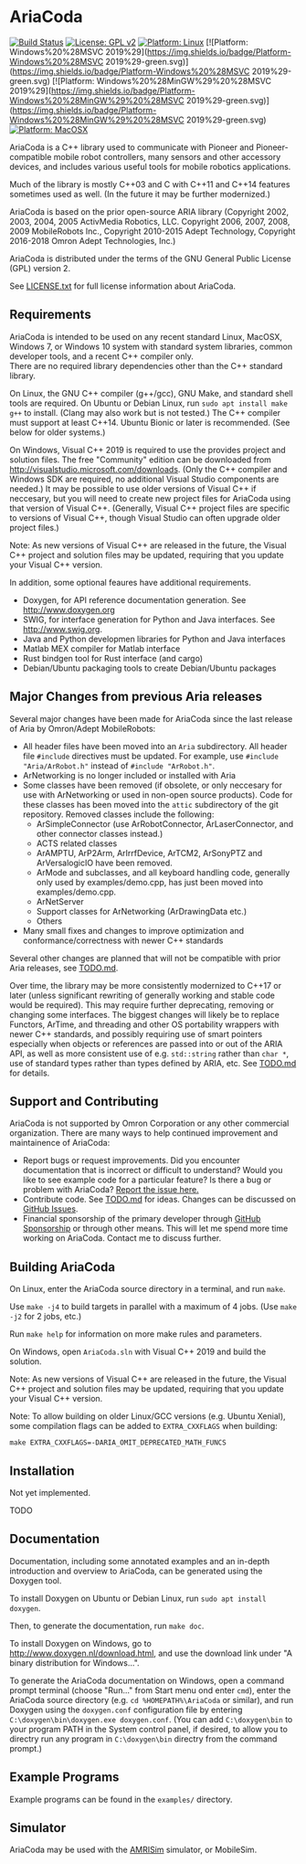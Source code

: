 AriaCoda
=========

[![Build Status](https://travis-ci.com/reedhedges/AriaCoda.svg?branch=master)](https://travis-ci.com/reedhedges/AriaCoda)
[![License: GPL v2](https://img.shields.io/badge/License-GPL%20v2-blue.svg)](https://img.shields.io/badge/License-GPL%20v2-blue.svg)
[![Platform: Linux](https://img.shields.io/badge/Platform-Linux-green.svg)](https://img.shields.io/badge/Platform-Linux-green.svg)
[![Platform: Windows%20%28MSVC 2019%29](https://img.shields.io/badge/Platform-Windows%20%28MSVC 2019%29-green.svg)](https://img.shields.io/badge/Platform-Windows%20%28MSVC 2019%29-green.svg)
[![Platform: Windows%20%28MinGW%29%20%28MSVC 2019%29](https://img.shields.io/badge/Platform-Windows%20%28MinGW%29%20%28MSVC 2019%29-green.svg)](https://img.shields.io/badge/Platform-Windows%20%28MinGW%29%20%28MSVC 2019%29-green.svg)
[![Platform: MacOSX](https://img.shields.io/badge/Platform-MacOSX-green.svg)](https://img.shields.io/badge/Platform-MacOSX-green.svg)

AriaCoda is a C++ library used to communicate with Pioneer and
Pioneer-compatible mobile robot controllers, many sensors and other accessory
devices, and includes various useful tools for mobile robotics applications.

Much of the library is mostly C++03 and C with C++11 and C++14 features
sometimes used as well.  (In the future it may be further modernized.)

AriaCoda is based on the prior open-source ARIA library (Copyright 2002, 2003, 2004, 2005 
ActivMedia Robotics, LLC.  Copyright 2006, 2007, 2008, 2009 MobileRobots Inc., 
Copyright 2010-2015 Adept Technology, Copyright 2016-2018 Omron Adept Technologies, Inc.)

AriaCoda is distributed under the terms of the GNU General Public License
(GPL) version 2.

See [LICENSE.txt](LICENSE.txt) for full license information about AriaCoda.


Requirements
------------

AriaCoda is intended to be used on any recent standard Linux, MacOSX, Windows 7, 
or Windows 10 system with standard system libraries, common developer tools, and
a recent C++ compiler only.  
There are no required library dependencies other than the C++ standard library.

On Linux, the GNU C++ compiler (g++/gcc), GNU Make, and standard shell
tools are required.  On Ubuntu or Debian Linux, run 
`sudo apt install make g++` to install.   (Clang may also work but is not
tested.)   The C++ compiler must support at least C++14.  Ubuntu Bionic 
or later is recommended. (See below for older systems.)

On Windows, Visual C++ 2019 is required to use the provides project and
solution files.  The free "Community" edition can be downloaded
from <http://visualstudio.microsoft.com/downloads>.  (Only the C++ compiler
and Windows SDK are required, no additional Visual Studio components
are needed.)   It may be possible to use older versions of Visual C++ 
if neccesary, but you will need to create new project files for AriaCoda
using that version of Visual C++.  (Generally, Visual C++ project files
are specific to versions of Visual C++, though Visual Studio can often 
upgrade older project files.)

Note: As new versions of Visual C++ are released in the future, 
the Visual C++ project and solution files may be updated, requiring that 
you update your Visual C++ version.

In addition, some optional feaures have additional requirements. 
* Doxygen, for API reference documentation generation. See  <http://www.doxygen.org>
* SWIG, for interface generation for Python and Java interfaces. See <http://www.swig.org>.
* Java and Python developmen libraries for Python and Java interfaces
* Matlab MEX compiler for Matlab interface
* Rust bindgen tool for Rust interface (and cargo)
* Debian/Ubuntu packaging tools to create Debian/Ubuntu packages

Major Changes from previous Aria releases
-----------------------------------------

Several major changes have been made for AriaCoda since the last release of Aria
by Omron/Adept MobileRobots:

* All header files have been moved into an `Aria` subdirectory. All header file `#include` directives must be updated. For example, use `#include "Aria/ArRobot.h"` instead of `#include "ArRobot.h"`.
* ArNetworking is no longer included or installed with Aria
* Some classes have been removed (if obsolete, or only neccesary for use with ArNetworking or used in non-open source products).  Code for these classes has been moved into the `attic` subdirectory of the git repository.  Removed classes include the following:
  * ArSimpleConnector (use ArRobotConnector, ArLaserConnector, and other connector classes instead.)
  * ACTS related classes
  * ArAMPTU, ArP2Arm, ArIrrfDevice, ArTCM2, ArSonyPTZ and ArVersalogicIO have been removed.
  * ArMode and subclasses, and all keyboard handling code, generally only used by examples/demo.cpp, has just been moved into examples/demo.cpp.
  * ArNetServer
  * Support classes for ArNetworking (ArDrawingData etc.)
  * Others
* Many small fixes and changes to improve optimization and conformance/correctness with newer C++ standards

Several other changes are planned that will not be compatible with prior Aria
releases, see [TODO.md](TODO.md).

Over time, the library may be more consistently modernized to C++17 or later
(unless significant rewriting of generally working and stable code would be
required).  This may require further deprecating, removing or changing some 
interfaces. The biggest changes will likely be to replace Functors, ArTime, and 
threading and other OS portability wrappers with newer C++ standards, and possibly 
requiring use of smart pointers especially when objects or references are passed
into or out of the ARIA API, as well as more consistent use of e.g. `std::string`
rather than `char *`, use of standard types rather than types defined by ARIA,
etc.  See [TODO.md](TODO.md) for details.


Support and Contributing
------------------------

AriaCoda is not supported by Omron Corporation or any other commercial organization.
There are many ways to help continued improvement and maintainence of AriaCoda:

* Report bugs or request improvements.  Did you encounter documentation that
is incorrect or difficult to understand?  Would you like to see example code
for a particular feature?  Is there a bug or problem with AriaCoda? 
[Report the issue here.](https://github.com/reedhedges/AriaCoda/issues)
* Contribute code.  See [TODO.md](TODO.md) for ideas.  Changes
can be discussed on [GitHub Issues](https://github.com/reedhedges/AriaCoda/issues). 
* Financial sponsorship of the primary developer through
[GitHub Sponsorship](https://github.com/sponsors/reedhedges) or through
other means. This will let me spend more time working on AriaCoda. 
Contact me to discuss further.

Building AriaCoda
-----------------

On Linux, enter the AriaCoda source directory in a terminal,
and run `make`.    

Use `make -j4` to build targets in parallel with a maximum of 4 jobs.
(Use `make -j2` for 2 jobs, etc.)

Run `make help` for information on more make rules and parameters.

On Windows, open `AriaCoda.sln` with Visual C++ 2019 and build the
solution.  

Note: As new versions of Visual C++ are released in the future, 
the Visual C++ project and solution files may be updated, requiring that 
you update your Visual C++ version.

Note: To allow building on older Linux/GCC versions (e.g. Ubuntu Xenial), some compilation flags can
be added to `EXTRA_CXXFLAGS` when building:

    make EXTRA_CXXFLAGS=-DARIA_OMIT_DEPRECATED_MATH_FUNCS 

Installation
------------

Not yet implemented.

TODO


Documentation
-------------

Documentation, including some annotated examples and 
an in-depth introduction and overview to AriaCoda, can be generated using the Doxygen
tool.

To install Doxygen on Ubuntu or Debian Linux, run `sudo apt install doxygen`.

Then, to generate the documentation, run `make doc`.

To install Doxygen on Windows, go to <http://www.doxygen.nl/download.html>, and 
use the download link under "A binary distribution for Windows...".

To generate the AriaCoda documentation on Windows, open a command prompt
terminal (choose "Run..." from Start menu ond enter `cmd`), enter the 
AriaCoda source directory (e.g. `cd %HOMEPATH%\AriaCoda` or similar), and run 
Doxygen using the `doxygen.conf` configuration file by entering
`C:\doxygen\bin\doxygen.exe doxygen.conf`.  (You can add `C:\doxygen\bin`
to your program PATH in the System control panel, if desired, to allow
you to directry run any program in `C:\doxygen\bin` directry from the command
prompt.)  


Example Programs
----------------

Example programs can be found in the `examples/` directory.

Simulator 
---------

AriaCoda may be used with the [AMRISim](http://github.com/reedhedges/AMRISim) simulator, or MobileSim.

